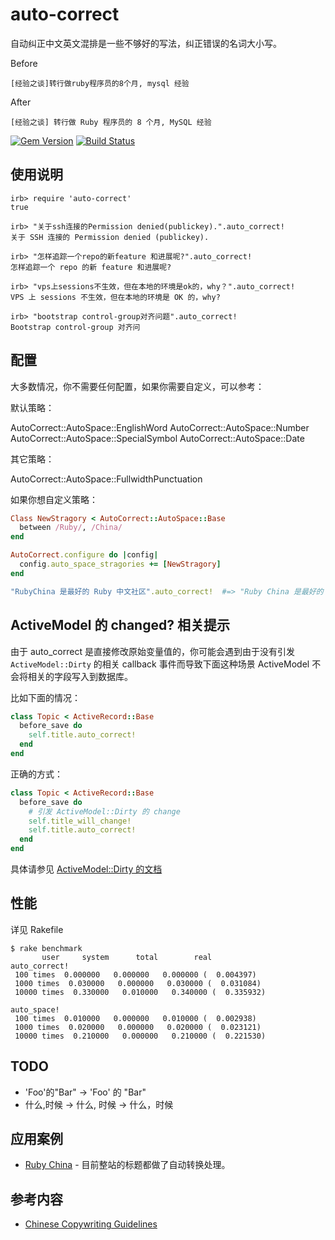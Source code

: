 # auto-correct

自动纠正中文英文混排是一些不够好的写法，纠正错误的名词大小写。

Before

```
[经验之谈]转行做ruby程序员的8个月, mysql 经验
```

After

```
[经验之谈] 转行做 Ruby 程序员的 8 个月, MySQL 经验
```

[![Gem Version](https://badge.fury.io/rb/auto-correct.png)](https://rubygems.org/gems/auto-correct) [![Build
Status](https://secure.travis-ci.org/huacnlee/auto-correct.png?branch=master&.png)](http://travis-ci.org/huacnlee/auto-correct)

## 使用说明

```irb
irb> require 'auto-correct'
true

irb> "关于ssh连接的Permission denied(publickey).".auto_correct!
关于 SSH 连接的 Permission denied (publickey).

irb> "怎样追踪一个repo的新feature 和进展呢?".auto_correct!
怎样追踪一个 repo 的新 feature 和进展呢?

irb> "vps上sessions不生效，但在本地的环境是ok的，why？".auto_correct!
VPS 上 sessions 不生效，但在本地的环境是 OK 的，why?

irb> "bootstrap control-group对齐问题".auto_correct!
Bootstrap control-group 对齐问
```

## 配置

大多数情况，你不需要任何配置，如果你需要自定义，可以参考：

默认策略：

AutoCorrect::AutoSpace::EnglishWord
AutoCorrect::AutoSpace::Number
AutoCorrect::AutoSpace::SpecialSymbol
AutoCorrect::AutoSpace::Date

其它策略：

AutoCorrect::AutoSpace::FullwidthPunctuation


如果你想自定义策略：

```ruby
Class NewStragory < AutoCorrect::AutoSpace::Base
  between /Ruby/, /China/
end

AutoCorrect.configure do |config|
  config.auto_space_stragories += [NewStragory]
end

"RubyChina 是最好的 Ruby 中文社区".auto_correct!  #=> "Ruby China 是最好的 Ruby 中文社区"
```


## ActiveModel 的 changed? 相关提示

由于 auto_correct 是直接修改原始变量值的，你可能会遇到由于没有引发 `ActiveModel::Dirty` 的相关 callback 事件而导致下面这种场景 ActiveModel 不会将相关的字段写入到数据库。

比如下面的情况：

```ruby
class Topic < ActiveRecord::Base
  before_save do
    self.title.auto_correct!
  end
end
```

正确的方式：

```ruby
class Topic < ActiveRecord::Base
  before_save do
    # 引发 ActiveModel::Dirty 的 change
    self.title_will_change!
    self.title.auto_correct!
  end
end
```

具体请参见 [ActiveModel::Dirty 的文档](http://api.rubyonrails.org/classes/ActiveModel/Dirty.html)

## 性能

详见 Rakefile

```
$ rake benchmark
       user     system      total        real
auto_correct!
 100 times  0.000000   0.000000   0.000000 (  0.004397)
 1000 times  0.030000   0.000000   0.030000 (  0.031084)
 10000 times  0.330000   0.010000   0.340000 (  0.335932)

auto_space!
 100 times  0.010000   0.000000   0.010000 (  0.002938)
 1000 times  0.020000   0.000000   0.020000 (  0.023121)
 10000 times  0.210000   0.000000   0.210000 (  0.221530)
```

## TODO

* 'Foo'的"Bar" -> 'Foo' 的 "Bar"
* 什么,时候 -> 什么, 时候 -> 什么，时候

## 应用案例

* [Ruby China](http://ruby-china.org) - 目前整站的标题都做了自动转换处理。

## 参考内容

* [Chinese Copywriting Guidelines](https://github.com/sparanoid/chinese-copywriting-guidelines)
